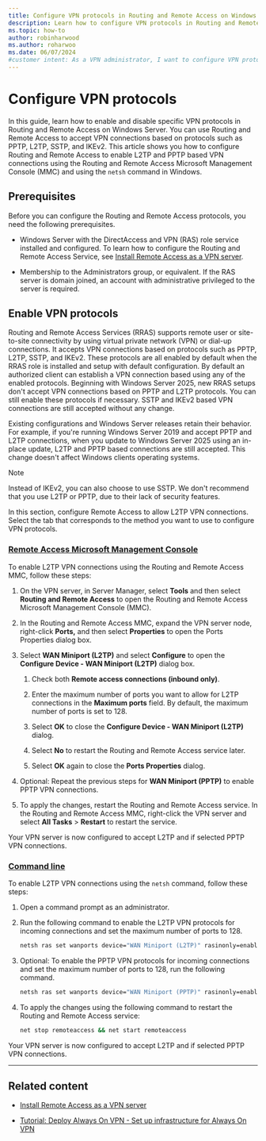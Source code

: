 ```yaml
---
title: Configure VPN protocols in Routing and Remote Access on Windows Server
description: Learn how to configure VPN protocols in Routing and Remote Access on Windows Server using 
ms.topic: how-to
author: robinharwood
ms.author: roharwoo
ms.date: 06/07/2024
#customer intent: As a VPN administrator, I want to configure VPN protocols in Windows Server so that I can restrict which protocol can be used for VPN connections.
---
```


# Configure VPN protocols

In this guide, learn how to enable and disable specific VPN protocols in Routing and Remote Access on Windows Server. You can use Routing and Remote Access to accept VPN connections based on protocols such as PPTP, L2TP, SSTP, and IKEv2. This article shows you how to configure Routing and Remote Access to enable L2TP and PPTP based VPN connections using the Routing and Remote Access Microsoft Management Console (MMC) and using the `netsh` command in Windows.

## Prerequisites

Before you can configure the Routing and Remote Access protocols, you need the following prerequisites.

- Windows Server with the DirectAccess and VPN (RAS) role service installed and configured. To learn how to configure the Routing and Remote Access Service, see [Install Remote Access as a VPN server](get-started-install-ras-as-vpn.md).

- Membership to the Administrators group, or equivalent. If the RAS server is domain joined, an account with administrative privileged to the server is required.

## Enable VPN protocols

Routing and Remote Access Services (RRAS) supports remote user or site-to-site connectivity by using virtual private network (VPN) or dial-up connections. It accepts VPN connections based on protocols such as PPTP, L2TP, SSTP, and IKEv2. These protocols are all enabled by default when the RRAS role is installed and setup with default configuration. By default an authorized client can establish a VPN connection based using any of the enabled protocols. Beginning with Windows Server 2025, new RRAS setups don't accept VPN connections based on PPTP and L2TP protocols. You can still enable these protocols if necessary. SSTP and IKEv2 based VPN connections are still accepted without any change.

Existing configurations and Windows Server releases retain their behavior. For example, if you're running Windows Server 2019 and accept PPTP and L2TP connections, when you update to Windows Server 2025 using an in-place update, L2TP and PPTP based connections are still accepted. This change doesn't affect Windows clients operating systems.

>[!NOTE]
>Instead of IKEv2, you can also choose to use SSTP. We don't recommend that you use L2TP or PPTP, due to their lack of security features.

In this section, configure Remote Access to allow L2TP VPN connections. Select the tab that corresponds to the method you want to use to configure VPN protocols.

### [Remote Access Microsoft Management Console](#tab/rras-mmc)

To enable L2TP VPN connections using the Routing and Remote Access MMC, follow these steps:

1. On the VPN server, in Server Manager, select **Tools** and then select **Routing and Remote Access** to open the Routing and Remote Access Microsoft Management Console (MMC).

1. In the Routing and Remote Access MMC, expand the VPN server node, right-click **Ports,** and then select **Properties** to open the Ports Properties dialog box.

1. Select **WAN Miniport (L2TP)** and select **Configure** to open the **Configure Device - WAN Miniport (L2TP)** dialog box.

    1. Check both  **Remote access connections (inbound only)**.

    1. Enter the maximum number of ports you want to allow for L2TP connections in the **Maximum ports** field. By default, the maximum number of ports is set to 128.

    1. Select **OK** to close the **Configure Device - WAN Miniport (L2TP)** dialog.

    1. Select **No** to restart the Routing and Remote Access service later.

    1. Select **OK** again to close the **Ports Properties** dialog.

1. Optional: Repeat the previous steps for **WAN Miniport (PPTP)** to enable PPTP VPN connections.

1. To apply the changes, restart the Routing and Remote Access service. In the Routing and Remote Access MMC, right-click the VPN server and select **All Tasks** > **Restart** to restart the service.

Your VPN server is now configured to accept L2TP and if selected PPTP VPN connections.

### [Command line](#tab/cli)

To enable L2TP VPN connections using the `netsh` command, follow these steps:

1. Open a command prompt as an administrator.

1. Run the following command to enable the L2TP VPN protocols for incoming connections and set the maximum number of ports to 128.

    ```cmd
    netsh ras set wanports device="WAN Miniport (L2TP)" rasinonly=enabled maxports=128
    ```

1. Optional: To enable the PPTP VPN protocols for incoming connections and set the maximum number of ports to 128, run the following command.

    ```cmd
    netsh ras set wanports device="WAN Miniport (PPTP)" rasinonly=enabled maxports=128
    ```

1. To apply the changes using the following command to restart the Routing and Remote Access service:

    ```cmd
    net stop remoteaccess && net start remoteaccess
    ```

Your VPN server is now configured to accept L2TP and if selected PPTP VPN connections.

---

## Related content

- [Install Remote Access as a VPN server](get-started-install-ras-as-vpn.md)

- [Tutorial: Deploy Always On VPN - Set up infrastructure for Always On VPN](tutorial-aovpn-deploy-setup.md)
